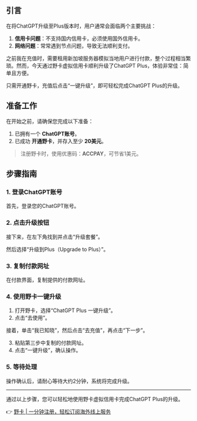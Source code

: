 ## 引言

在将ChatGPT升级至Plus版本时，用户通常会面临两个主要挑战：

1. **信用卡问题**：不支持国内信用卡，必须使用国外信用卡。
2. **网络问题**：常常遇到节点问题，导致无法顺利支付。

之前我在充值时，需要租用新加坡服务器模拟当地用户进行付款，整个过程相当繁琐。然而，今天通过野卡虚拟信用卡顺利升级了ChatGPT Plus，体验非常佳：简单且方便。

只需开通野卡，充值后点击“一键升级”，即可轻松完成ChatGPT Plus的升级。

## 准备工作

在开始之前，请确保您完成以下准备：

1. 已拥有一个 **ChatGPT账号**。
2. 已成功 **开通野卡**，并存入至少 **20美元**。

> 注册野卡时，使用优惠码：**ACCPAY**，可节省1美元。

## 步骤指南

### 1. 登录ChatGPT账号

首先，登录您的ChatGPT账号。

### 2. 点击升级按钮

接下来，在左下角找到并点击“升级套餐”。

然后选择“升级到Plus（Upgrade to Plus）”。

### 3. 复制付款网址

在付款界面，复制提供的付款网址。

### 4. 使用野卡一键升级

1. 打开野卡，选择“ChatGPT Plus 一键升级”。
2. 点击“去使用”。

接着，单击“我已知晓”，然后点击“去充值”，再点击“下一步”。

3. 粘贴第三步中复制的付款网址。
4. 点击“一键升级”，确认操作。

### 5. 等待处理

操作确认后，请耐心等待大约2分钟，系统将完成升级。

---

通过以上步骤，您可以轻松地使用野卡虚拟信用卡完成ChatGPT Plus的升级。 

👉 [野卡 | 一分钟注册，轻松订阅海外线上服务](https://bit.ly/bewildcard)